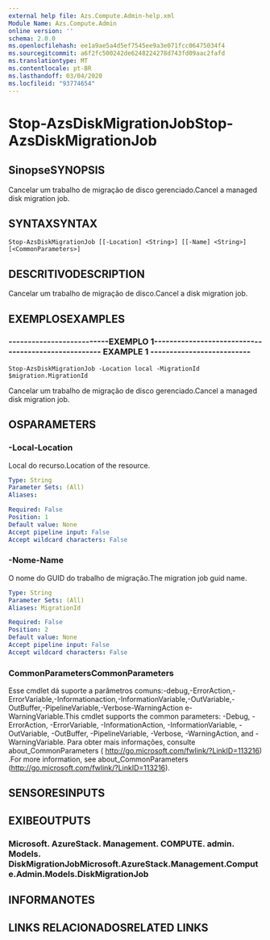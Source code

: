 ```yaml
---
external help file: Azs.Compute.Admin-help.xml
Module Name: Azs.Compute.Admin
online version: ''
schema: 2.0.0
ms.openlocfilehash: ee1a9ae5a4d5ef7545ee9a3e071fcc06475034f4
ms.sourcegitcommit: a6f2fc500242de6248224278d743fd09aac2fafd
ms.translationtype: MT
ms.contentlocale: pt-BR
ms.lasthandoff: 03/04/2020
ms.locfileid: "93774654"
---
```

# <span data-ttu-id="5ec2e-101">Stop-AzsDiskMigrationJob</span><span class="sxs-lookup"><span data-stu-id="5ec2e-101">Stop-AzsDiskMigrationJob</span></span>

## <span data-ttu-id="5ec2e-102">Sinopse</span><span class="sxs-lookup"><span data-stu-id="5ec2e-102">SYNOPSIS</span></span>
<span data-ttu-id="5ec2e-103">Cancelar um trabalho de migração de disco gerenciado.</span><span class="sxs-lookup"><span data-stu-id="5ec2e-103">Cancel a managed disk migration job.</span></span>

## <span data-ttu-id="5ec2e-104">SYNTAX</span><span class="sxs-lookup"><span data-stu-id="5ec2e-104">SYNTAX</span></span>

```
Stop-AzsDiskMigrationJob [[-Location] <String>] [[-Name] <String>] [<CommonParameters>]
```

## <span data-ttu-id="5ec2e-105">DESCRITIVO</span><span class="sxs-lookup"><span data-stu-id="5ec2e-105">DESCRIPTION</span></span>
<span data-ttu-id="5ec2e-106">Cancelar um trabalho de migração de disco.</span><span class="sxs-lookup"><span data-stu-id="5ec2e-106">Cancel a disk migration job.</span></span>

## <span data-ttu-id="5ec2e-107">EXEMPLOS</span><span class="sxs-lookup"><span data-stu-id="5ec2e-107">EXAMPLES</span></span>

### <span data-ttu-id="5ec2e-108">--------------------------EXEMPLO 1--------------------------</span><span class="sxs-lookup"><span data-stu-id="5ec2e-108">-------------------------- EXAMPLE 1 --------------------------</span></span>
```
Stop-AzsDiskMigrationJob -Location local -MigrationId $migration.MigrationId
```

<span data-ttu-id="5ec2e-109">Cancelar um trabalho de migração de disco gerenciado.</span><span class="sxs-lookup"><span data-stu-id="5ec2e-109">Cancel a managed disk migration job.</span></span>

## <span data-ttu-id="5ec2e-110">OS</span><span class="sxs-lookup"><span data-stu-id="5ec2e-110">PARAMETERS</span></span>

### <span data-ttu-id="5ec2e-111">-Local</span><span class="sxs-lookup"><span data-stu-id="5ec2e-111">-Location</span></span>
<span data-ttu-id="5ec2e-112">Local do recurso.</span><span class="sxs-lookup"><span data-stu-id="5ec2e-112">Location of the resource.</span></span>

```yaml
Type: String
Parameter Sets: (All)
Aliases: 

Required: False
Position: 1
Default value: None
Accept pipeline input: False
Accept wildcard characters: False
```

### <span data-ttu-id="5ec2e-113">-Nome</span><span class="sxs-lookup"><span data-stu-id="5ec2e-113">-Name</span></span>
<span data-ttu-id="5ec2e-114">O nome do GUID do trabalho de migração.</span><span class="sxs-lookup"><span data-stu-id="5ec2e-114">The migration job guid name.</span></span>

```yaml
Type: String
Parameter Sets: (All)
Aliases: MigrationId

Required: False
Position: 2
Default value: None
Accept pipeline input: False
Accept wildcard characters: False
```

### <span data-ttu-id="5ec2e-115">CommonParameters</span><span class="sxs-lookup"><span data-stu-id="5ec2e-115">CommonParameters</span></span>
<span data-ttu-id="5ec2e-116">Esse cmdlet dá suporte a parâmetros comuns:-debug,-ErrorAction,-ErrorVariable,-Informationaction,-InformationVariable,-OutVariable,-OutBuffer,-PipelineVariable,-Verbose-WarningAction e-WarningVariable.</span><span class="sxs-lookup"><span data-stu-id="5ec2e-116">This cmdlet supports the common parameters: -Debug, -ErrorAction, -ErrorVariable, -InformationAction, -InformationVariable, -OutVariable, -OutBuffer, -PipelineVariable, -Verbose, -WarningAction, and -WarningVariable.</span></span> <span data-ttu-id="5ec2e-117">Para obter mais informações, consulte about_CommonParameters ( http://go.microsoft.com/fwlink/?LinkID=113216) .</span><span class="sxs-lookup"><span data-stu-id="5ec2e-117">For more information, see about_CommonParameters (http://go.microsoft.com/fwlink/?LinkID=113216).</span></span>

## <span data-ttu-id="5ec2e-118">SENSORES</span><span class="sxs-lookup"><span data-stu-id="5ec2e-118">INPUTS</span></span>

## <span data-ttu-id="5ec2e-119">EXIBE</span><span class="sxs-lookup"><span data-stu-id="5ec2e-119">OUTPUTS</span></span>

### <span data-ttu-id="5ec2e-120">Microsoft. AzureStack. Management. COMPUTE. admin. Models. DiskMigrationJob</span><span class="sxs-lookup"><span data-stu-id="5ec2e-120">Microsoft.AzureStack.Management.Compute.Admin.Models.DiskMigrationJob</span></span>

## <span data-ttu-id="5ec2e-121">INFORMA</span><span class="sxs-lookup"><span data-stu-id="5ec2e-121">NOTES</span></span>

## <span data-ttu-id="5ec2e-122">LINKS RELACIONADOS</span><span class="sxs-lookup"><span data-stu-id="5ec2e-122">RELATED LINKS</span></span>

